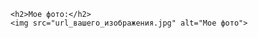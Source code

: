 <!DOCTYPE html>
<html>
<head>
    <title>Изображение</title>
</head>
<body>

    <h2>Мое фото:</h2>
    <img src="url_вашего_изображения.jpg" alt="Мое фото">

</body>
</html>
